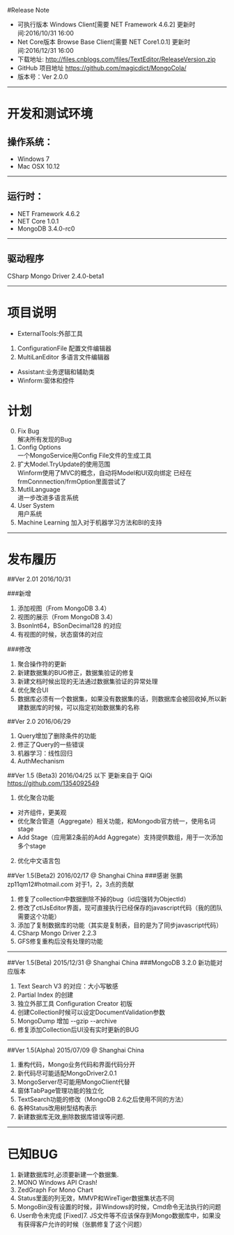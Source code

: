 #Release Note
       
* 可执行版本 Windows Client[需要 NET Framework 4.6.2] 更新时间:2016/10/31 16:00
* Net Core版本 Browse Base Client[需要 NET Core1.0.1] 更新时间:2016/12/31 16:00
* 下载地址:  <http://files.cnblogs.com/files/TextEditor/ReleaseVersion.zip>
* GitHub 项目地址 <https://github.com/magicdict/MongoCola/>
* 版本号：Ver 2.0.0
 
***

# 开发和测试环境
## 操作系统：
* Windows 7
* Mac OSX 10.12

***

## 运行时：
* NET Framework 4.6.2
* NET Core 1.0.1
* MongoDB 3.4.0-rc0 

***

## 驱动程序
CSharp Mongo Driver 2.4.0-beta1

***

# 项目说明
* ExternalTools:外部工具  
1. ConfigurationFile 配置文件编辑器
2. MultiLanEditor 多语言文件编辑器
* Assistant:业务逻辑和辅助类  
* Winform:窗体和控件  

# 计划
0. Fix Bug  
	解决所有发现的Bug 
1. Config Options  
	一个MongoService用Config File文件的生成工具 
2. 扩大Model.TryUpdate的使用范围  
	Winform使用了MVC的概念，自动将Model和UI双向绑定
	已经在frmConnnection/frmOption里面尝试了
3. MutliLanguage  
	进一步改进多语言系统
4. User System  
	用户系统
5. Machine Learning
    加入对于机器学习方法和BI的支持
***

# 发布履历
##Ver 2.01 2016/10/31

###新增
1. 添加视图（From MongoDB 3.4）
2. 视图的展示（From MongoDB 3.4）
3. BsonInt64，BSonDecimal128 的对应
4. 有视图的时候，状态窗体的对应

###修改
1. 聚合操作符的更新
2. 新建数据集的BUG修正，数据集验证的修复
3. 新建文档时候出现的无法通过数据集验证的异常处理
4. 优化聚合UI
5. 数据库必须有一个数据集，如果没有数据集的话，则数据库会被回收掉,所以新建数据库的时候，可以指定初始数据集的名称

##Ver 2.0 2016/06/29
1. Query增加了删除条件的功能
2. 修正了Query的一些错误
3. 机器学习：线性回归
4. AuthMechanism

##Ver 1.5 (Beta3)  2016/04/25
以下 更新来自于   QiQi  https://github.com/1354092549


1. 优化聚合功能
-  对齐组件，更美观
-  优化聚合管道（Aggregate）相关功能，和Mongodb官方统一，使用名词stage
-  Add Stage（应用第2条前的Add Aggregate）支持提供数组，用于一次添加多个stage
2. 优化中文语言包

##Ver 1.5(Beta2)  2016/02/17 @ Shanghai China 
###感谢 张鹏 zp11qm12#hotmail.com 对于1，2，3点的贡献
1. 修复了collection中数据删除不掉的bug（id应强转为ObjectId）
2. 修改了ctlJsEditor界面，现可直接执行已经保存的javascript代码（我的团队需要这个功能）
3. 添加了复制数据库的功能（其实是复制表，目的是为了同步javascript代码）
4. CSharp Mongo Driver 2.2.3
5. GFS修复重构后没有处理的功能

***

##Ver 1.5(Beta)  2015/12/31 @ Shanghai China 
###MongoDB 3.2.0 新功能对应版本
1. Text Search V3 的对应：大小写敏感
2. Partial Index 的创建  
3. 独立外部工具 Configuration Creator 初版
4. 创建Collection时候可以设定DocumentValidation参数
5. MongoDump 增加 --gzip --archive
6. 修复添加Collection后UI没有实时更新的BUG 

***

##Ver 1.5(Alpha)  2015/07/09 @ Shanghai China
1. 重构代码，Mongo业务代码和界面代码分开
2. 新代码尽可能适配MongoDriver2.0.1
3. MongoServer尽可能用MongoClient代替
4. 窗体TabPage管理功能的独立化
5. TextSearch功能的修改（MongoDB 2.6之后使用不同的方法）
6. 各种Status改用树型结构表示
7. 新建数据库无效,删除数据库错误等问题.

***

# 已知BUG
1. 新建数据库时,必须要新建一个数据集.
2. MONO  Windows API Crash!
3. ZedGraph For Mono Chart
4. Status里面的列无效，MMVP和WireTiger数据集状态不同
5. MongoBin没有设置的时候，非Windows的时候，Cmd命令无法执行的问题
6. User命令未完成
[Fixed]7. JS文件等不应该保存到Mongo数据库中，如果没有获得客户允许的时候（张鹏修复了这个问题）
